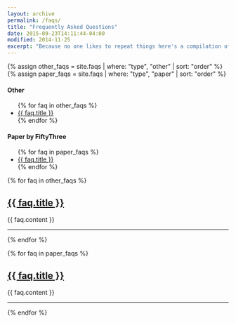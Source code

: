 ```yaml
---
layout: archive
permalink: /faqs/
title: "Frequently Asked Questions"
date: 2015-09-23T14:11:44-04:00
modified: 2014-11-25
excerpt: "Because no one likes to repeat things here's a compilation of answers to questions I'm often asked."
---
```


{% assign other_faqs = site.faqs | where: "type", "other" | sort: "order" %}
{% assign paper_faqs = site.faqs | where: "type", "paper" | sort: "order" %}

<nav class="js-toc toc">
<h4 class="toc__title"><span>Other</span></h4>
  <ul class="toc__menu">
{% for faq in other_faqs %}
<li><a href="{{ faq.url }}">{{ faq.title }}</a></li>
{% endfor %}
  </ul>
<h4 class="toc__title">Paper by FiftyThree</h4>
  <ul class="toc__menu">
{% for faq in paper_faqs %}
<li><a href="{{ faq.url }}">{{ faq.title }}</a></li>
{% endfor %}
  </ul>
</nav>

{% for faq in other_faqs %}
<h2><a href="{{ faq.url }}">{{ faq.title }}</a></h2>
{{ faq.content }}
<hr />
{% endfor %}

{% for faq in paper_faqs %}
<h2><a href="{{ faq.url }}">{{ faq.title }}</a></h2>
{{ faq.content }}
<hr />
{% endfor %}

